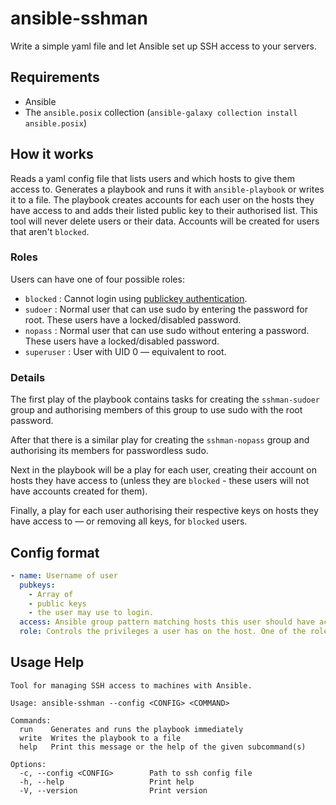 # ansible-sshman

Write a simple yaml file and let Ansible set up SSH access to your servers.

## Requirements

+ Ansible
+ The `ansible.posix` collection (`ansible-galaxy collection install ansible.posix`)

## How it works

Reads a yaml config file that lists users and which hosts to give them access to.
Generates a playbook and runs it with `ansible-playbook` or writes it to a file.
The playbook creates accounts for each user on the hosts they have access to and adds their listed public key to their authorised list.
This tool will never delete users or their data. Accounts will be created for users that aren't `blocked`.

### Roles

Users can have one of four possible roles:
+ `blocked` : Cannot login using [publickey authentication](https://www.ssh.com/academy/ssh/public-key-authentication).
+ `sudoer` : Normal user that can use sudo by entering the password for root. These users have a locked/disabled password.
+ `nopass` : Normal user that can use sudo without entering a password. These users have a locked/disabled password.
+ `superuser` : User with UID 0 — equivalent to root.

### Details

The first play of the playbook contains tasks for creating the `sshman-sudoer` group and authorising members of this group to use sudo with the root password.

After that there is a similar play for creating the `sshman-nopass` group and authorising its members for passwordless sudo.

Next in the playbook will be a play for each user, creating their account on hosts they have access to (unless they are `blocked` - these users will not have accounts created for them).

Finally, a play for each user authorising their respective keys on hosts they have access to — or removing all keys, for `blocked` users.

## Config format

```yaml
- name: Username of user
  pubkeys:
    - Array of
    - public keys
    - the user may use to login.
  access: Ansible group pattern matching hosts this user should have access to.
  role: Controls the privileges a user has on the host. One of the roles listed above.
```

## Usage Help

```
Tool for managing SSH access to machines with Ansible.

Usage: ansible-sshman --config <CONFIG> <COMMAND>

Commands:
  run    Generates and runs the playbook immediately
  write  Writes the playbook to a file
  help   Print this message or the help of the given subcommand(s)

Options:
  -c, --config <CONFIG>        Path to ssh config file
  -h, --help                   Print help
  -V, --version                Print version
```
